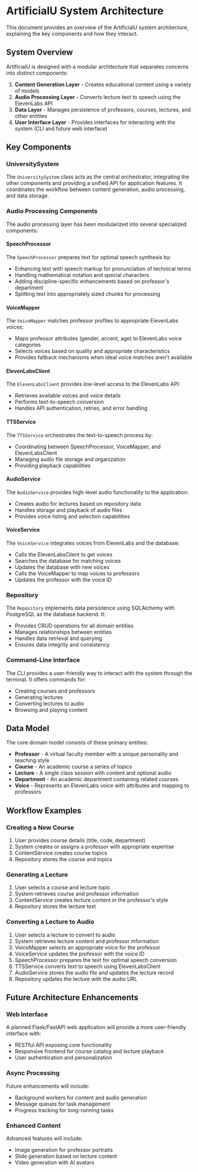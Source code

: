# ArtificialU System Architecture

This document provides an overview of the ArtificialU system architecture, explaining the key components and how they interact.

## System Overview

ArtificialU is designed with a modular architecture that separates concerns into distinct components:

1. **Content Generation Layer** - Creates educational content using a variety of models
2. **Audio Processing Layer** - Converts lecture text to speech using the ElevenLabs API
3. **Data Layer** - Manages persistence of professors, courses, lectures, and other entities
4. **User Interface Layer** - Provides interfaces for interacting with the system (CLI and future web interface)

## Key Components

### UniversitySystem

The `UniversitySystem` class acts as the central orchestrator, integrating the other components and providing a unified API for application features. It coordinates the workflow between content generation, audio processing, and data storage.

### Audio Processing Components

The audio processing layer has been modularized into several specialized components:

#### SpeechProcessor

The `SpeechProcessor` prepares text for optimal speech synthesis by:

- Enhancing text with speech markup for pronunciation of technical terms
- Handling mathematical notation and special characters
- Adding discipline-specific enhancements based on professor's department
- Splitting text into appropriately sized chunks for processing

#### VoiceMapper

The `VoiceMapper` matches professor profiles to appropriate ElevenLabs voices:

- Maps professor attributes (gender, accent, age) to ElevenLabs voice categories
- Selects voices based on quality and appropriate characteristics
- Provides fallback mechanisms when ideal voice matches aren't available

#### ElevenLabsClient

The `ElevenLabsClient` provides low-level access to the ElevenLabs API:

- Retrieves available voices and voice details
- Performs text-to-speech conversion
- Handles API authentication, retries, and error handling

#### TTSService

The `TTSService` orchestrates the text-to-speech process by:

- Coordinating between SpeechProcessor, VoiceMapper, and ElevenLabsClient
- Managing audio file storage and organization
- Providing playback capabilities

#### AudioService

The `AudioService` provides high-level audio functionality to the application:

- Creates audio for lectures based on repository data
- Handles storage and playback of audio files
- Provides voice listing and selection capabilities

#### VoiceService

The `VoiceService` integrates voices from ElevenLabs and the database:

- Calls the ElevenLabsClient to get voices
- Searches the database for matching voices
- Updates the database with new voices
- Calls the VoiceMapper to map voices to professors
- Updates the professor with the voice ID

### Repository

The `Repository` implements data persistence using SQLAlchemy with PostgreSQL as the database backend. It:

- Provides CRUD operations for all domain entities
- Manages relationships between entities
- Handles data retrieval and querying
- Ensures data integrity and consistency

### Command-Line Interface

The CLI provides a user-friendly way to interact with the system through the terminal. It offers commands for:

- Creating courses and professors
- Generating lectures
- Converting lectures to audio
- Browsing and playing content

## Data Model

The core domain model consists of these primary entities:

- **Professor** - A virtual faculty member with a unique personality and teaching style
- **Course** - An academic course a series of topics
- **Lecture** - A single class session with content and optional audio
- **Department** - An academic department containing related courses
- **Voice** - Represents an ElevenLabs voice with attributes and mapping to professors

## Workflow Examples

### Creating a New Course

1. User provides course details (title, code, department)
2. System creates or assigns a professor with appropriate expertise
3. ContentService creates course topics
4. Repository stores the course and topics

### Generating a Lecture

1. User selects a course and lecture topic
2. System retrieves course and professor information
3. ContentService creates lecture content in the professor's style
4. Repository stores the lecture text

### Converting a Lecture to Audio

1. User selects a lecture to convert to audio
2. System retrieves lecture content and professor information
3. VoiceMapper selects an appropriate voice for the professor
4. VoiceService updates the professor with the voice ID
5. SpeechProcessor prepares the text for optimal speech conversion
6. TTSService converts text to speech using ElevenLabsClient
7. AudioService stores the audio file and updates the lecture record
8. Repository updates the lecture with the audio URL

## Future Architecture Enhancements

### Web Interface

A planned Flask/FastAPI web application will provide a more user-friendly interface with:

- RESTful API exposing core functionality
- Responsive frontend for course catalog and lecture playback
- User authentication and personalization

### Async Processing

Future enhancements will include:

- Background workers for content and audio generation
- Message queues for task management
- Progress tracking for long-running tasks

### Enhanced Content

Advanced features will include:

- Image generation for professor portraits
- Slide generation based on lecture content
- Video generation with AI avatars
